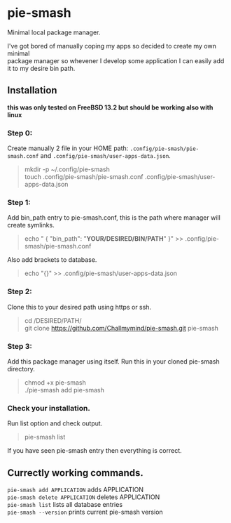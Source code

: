 # pie-smash
Minimal local package manager.

I've got bored of manually coping my apps so decided to create my own minimal <br>
package manager so whevener I develop some application I can easily add <br>
it to my desire bin path. <br>

## Installation
**__this was only tested on FreeBSD 13.2 but should be working also with linux__**

### Step 0:
Create manually 2 file in your HOME path: ```.config/pie-smash/pie-smash.conf``` and ```.config/pie-smash/user-apps-data.json```. <br>
> mkdir -p ~/.config/pie-smash <br>
> touch .config/pie-smash/pie-smash.conf .config/pie-smash/user-apps-data.json <br>

### Step 1:
Add bin_path entry to pie-smash.conf, this is the path where manager will create symlinks. <br>
> echo " { \"bin_path\": \"__YOUR/DESIRED/BIN/PATH__\" }" >> .config/pie-smash/pie-smash.conf <br>


Also add brackets to database. <br>
> echo "{}" >> .config/pie-smash/user-apps-data.json <br>

### Step 2:
Clone this to your desired path using https or ssh. <br>
> cd /DESIRED/PATH/ <br> 
> git clone https://github.com/Challmymind/pie-smash.git pie-smash <br>

### Step 3:
Add this package manager using itself. Run this in your cloned pie-smash directory. <br>
> chmod +x pie-smash <br> 
> ./pie-smash add pie-smash <br> 

### Check your installation. 
Run list option and check output. <br> 
> pie-smash list <br>


If you have seen pie-smash entry then everything is correct. <br> 

## Currectly working commands.
```pie-smash add APPLICATION``` adds APPLICATION <br> 
```pie-smash delete APPLICATION``` deletes APPLICATION <br> 
```pie-smash list``` lists all database entries <br> 
```pie-smash --version``` prints current pie-smash version <br>
